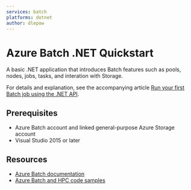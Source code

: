 ```yaml
---
services: batch
platforms: dotnet
author: dlepow
---
```


# Azure Batch .NET Quickstart

A basic .NET application that introduces Batch features such as pools, nodes, jobs, tasks, and interation with Storage.

For details and explanation, see the accompanying article [Run your first Batch job using the .NET API](https://docs.microsoft.com/azure/batch/quick-run-dotnet).

## Prerequisites

- Azure Batch account and linked general-purpose Azure Storage account
- Visual Studio 2015 or later

## Resources

- [Azure Batch documentation](https://docs.microsoft.com/azure/batch/)
- [Azure Batch and HPC code samples](https://github.com/Azure/azure-batch-samples)
